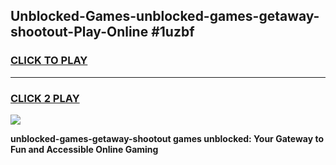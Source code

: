 
## Unblocked-Games-unblocked-games-getaway-shootout-Play-Online #1uzbf
<h3>
<a href="https://news.freeplayer.one?title=unblocked-games-getaway-shootout&ref=3">CLICK TO PLAY</a></h3>
<hr>

<h3>
<a href="https://news.freeplayer.one?title=unblocked-games-getaway-shootout&ref=3">CLICK 2 PLAY</a>
  
</h3>

<a href="https://news.freeplayer.one?title=unblocked-games-getaway-shootout&ref=3"><img src="https://clearcache.store/games.png"></a>


**unblocked-games-getaway-shootout games unblocked: Your Gateway to Fun and Accessible Online Gaming**
